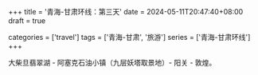 +++
title = '青海-甘肃环线：第三天'
date = 2024-05-11T20:47:40+08:00
draft = true

categories = ['travel']
tags = ['青海-甘肃', '旅游']
series = ['青海-甘肃环线']
+++

大柴旦翡翠湖 - 阿塞克石油小镇（九层妖塔取景地）- 阳关 - 敦煌。